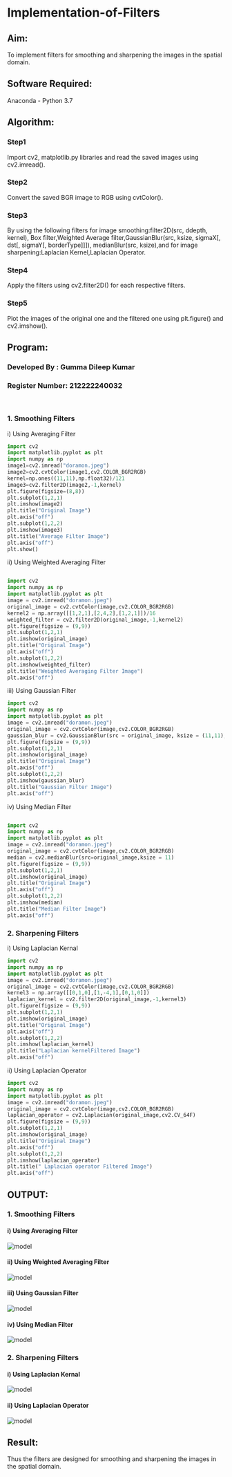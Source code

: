 # Implementation-of-Filters
## Aim:
To implement filters for smoothing and sharpening the images in the spatial domain.

## Software Required:
Anaconda - Python 3.7

## Algorithm:
### Step1
Import cv2, matplotlib.py libraries and read the saved images using cv2.imread().

### Step2
Convert the saved BGR image to RGB using cvtColor().

### Step3
By using the following filters for image smoothing:filter2D(src, ddepth, kernel), Box filter,Weighted Average filter,GaussianBlur(src, ksize, sigmaX[, dst[, sigmaY[, borderType]]]), medianBlur(src, ksize),and for image sharpening:Laplacian Kernel,Laplacian Operator.


### Step4
Apply the filters using cv2.filter2D() for each respective filters.

### Step5
Plot the images of the original one and the filtered one using plt.figure() and cv2.imshow().

 

## Program:
### Developed By   : Gumma Dileep Kumar
### Register Number: 212222240032
</br>

### 1. Smoothing Filters

i) Using Averaging Filter
```Python
import cv2
import matplotlib.pyplot as plt
import numpy as np
image1=cv2.imread("doramon.jpeg")
image2=cv2.cvtColor(image1,cv2.COLOR_BGR2RGB)
kernel=np.ones((11,11),np.float32)/121
image3=cv2.filter2D(image2,-1,kernel)
plt.figure(figsize=(8,8))
plt.subplot(1,2,1)
plt.imshow(image2)
plt.title("Original Image")
plt.axis("off")
plt.subplot(1,2,2)
plt.imshow(image3)
plt.title("Average Filter Image")
plt.axis("off")
plt.show()

```
ii) Using Weighted Averaging Filter
```Python

import cv2
import numpy as np
import matplotlib.pyplot as plt
image = cv2.imread("doramon.jpeg")
original_image = cv2.cvtColor(image,cv2.COLOR_BGR2RGB)
kernel2 = np.array([[1,2,1],[2,4,2],[1,2,1]])/16
weighted_filter = cv2.filter2D(original_image,-1,kernel2)
plt.figure(figsize = (9,9))
plt.subplot(1,2,1)
plt.imshow(original_image)
plt.title("Original Image")
plt.axis("off")
plt.subplot(1,2,2)
plt.imshow(weighted_filter)
plt.title("Weighted Averaging Filter Image")
plt.axis("off")

```
iii) Using Gaussian Filter
```Python
import cv2
import numpy as np
import matplotlib.pyplot as plt
image = cv2.imread("doramon.jpeg")
original_image = cv2.cvtColor(image,cv2.COLOR_BGR2RGB)
gaussian_blur = cv2.GaussianBlur(src = original_image, ksize = (11,11), sigmaX=0, sigmaY=0)
plt.figure(figsize = (9,9))
plt.subplot(1,2,1)
plt.imshow(original_image)
plt.title("Original Image")
plt.axis("off")
plt.subplot(1,2,2)
plt.imshow(gaussian_blur)
plt.title("Gaussian Filter Image")
plt.axis("off")

```

iv) Using Median Filter
```Python

import cv2
import numpy as np
import matplotlib.pyplot as plt
image = cv2.imread("doramon.jpeg")
original_image = cv2.cvtColor(image,cv2.COLOR_BGR2RGB)
median = cv2.medianBlur(src=original_image,ksize = 11)
plt.figure(figsize = (9,9))
plt.subplot(1,2,1)
plt.imshow(original_image)
plt.title("Original Image")
plt.axis("off")
plt.subplot(1,2,2)
plt.imshow(median)
plt.title("Median Filter Image")
plt.axis("off")
```

### 2. Sharpening Filters
i) Using Laplacian Kernal
```Python
import cv2
import numpy as np
import matplotlib.pyplot as plt
image = cv2.imread("doramon.jpeg")
original_image = cv2.cvtColor(image,cv2.COLOR_BGR2RGB)
kernel3 = np.array([[0,1,0],[1,-4,1],[0,1,0]])
laplacian_kernel = cv2.filter2D(original_image,-1,kernel3)
plt.figure(figsize = (9,9))
plt.subplot(1,2,1)
plt.imshow(original_image)
plt.title("Original Image")
plt.axis("off")
plt.subplot(1,2,2)
plt.imshow(laplacian_kernel)
plt.title("Laplacian kernelFiltered Image")
plt.axis("off")

```
ii) Using Laplacian Operator
```Python
import cv2
import numpy as np
import matplotlib.pyplot as plt
image = cv2.imread("doramon.jpeg")
original_image = cv2.cvtColor(image,cv2.COLOR_BGR2RGB)
laplacian_operator = cv2.Laplacian(original_image,cv2.CV_64F)
plt.figure(figsize = (9,9))
plt.subplot(1,2,1)
plt.imshow(original_image)
plt.title("Original Image")
plt.axis("off")
plt.subplot(1,2,2)
plt.imshow(laplacian_operator)
plt.title(" Laplacian operator Filtered Image")
plt.axis("off")

```

## OUTPUT:
### 1. Smoothing Filters


#### i) Using Averaging Filter
![model](6.1.png)



#### ii) Using Weighted Averaging Filter
![model](6.2.png)



#### iii) Using Gaussian Filter
![model](6.3.png)



#### iv) Using Median Filter
![model](6.4.png)


### 2. Sharpening Filters


#### i) Using Laplacian Kernal
![model](6.5.png)


#### ii) Using Laplacian Operator
![model](6.6.png)

## Result:
Thus the filters are designed for smoothing and sharpening the images in the spatial domain.
